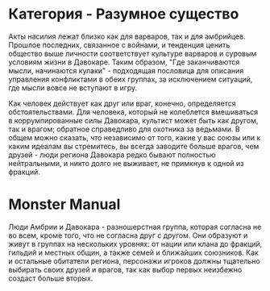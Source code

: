 # Категория - Разумное существо
Акты насилия лежат близко как для варваров, так и для амбрийцев. Прошлое последних, связанное с войнами, и тенденция ценить общество выше личности соответствует культуре варваров и суровым условиям жизни в Давокаре. Таким образом, "Где заканчиваются мысли, начинаются кулаки" - подходящая пословица для описания управления конфликтами в обеих группах, за исключением ситуаций, где мысли вовсе не вступают в игру.

Как человек действует как друг или враг, конечно, определяется обстоятельствами. Для человека, который не колеблется вмешиваться в коррумпированные силы Давокара, культист может быть как другом, так и врагом; обратное справедливо для охотника за ведьмами. В общем можно сказать, что независимо от того, какие у вас союзы или к каким идеалам вы стремитесь, вы всегда заводите больше врагов, чем друзей - люди региона Давокара редко бывают полностью нейтральными, и никто долго не выживает, не примкнув к одной из фракций.

# Monster Manual

Люди Амбрии и Давокара - разношерстная группа, которая согласна не во всем, кроме того, что не согласна друг с другом. Они образуют и живут в группах на нескольких уровнях: от нации или клана до фракций, гильдий и местных общин, а также семей и ближайших союзников. Как и остальные обитатели региона, персонажи игроков должны тщательно выбирать своих друзей и врагов, так как выбор первых неизбежно создаст больше вторых.